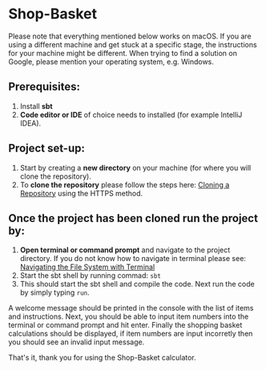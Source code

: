 # Shop-Basket
Please note that everything mentioned below works on macOS. If you are using a different machine and get stuck at a specific stage, the instructions for your machine might be different. When trying to find a solution on Google, please mention your operating system, e.g. Windows.

## Prerequisites: 
1) Install **sbt**
2) **Code editor or IDE** of choice needs to installed (for example IntelliJ IDEA). 

## Project set-up:
1) Start by creating a **new directory** on your machine (for where you will clone the repository).
2) To **clone the repository** please follow the steps here: [Cloning a Repository](https://docs.github.com/en/repositories/creating-and-managing-repositories/cloning-a-repository) using the HTTPS method.

## Once the project has been cloned run the project by:
1) **Open terminal or command prompt** and navigate to the project directory. If you do not know how to navigate in terminal please see: [Navigating the File System with Terminal](https://gomakethings.com/navigating-the-file-system-with-terminal/#:~:text=Type%20the%20cd%20command%2C%20followed,you%20want%20to%20navigate%20to.&text=Paths%20are%20relative%20to%20the,the%20currently%20logged%20in%20user)
2) Start the sbt shell by running commad: `sbt`
3) This should start the sbt shell and compile the code. Next run the code by simply typing `run`.

A welcome message should be printed in the console with the list of items and instructions. 
Next, you should be able to input item numbers into the terminal or command prompt and hit enter.
Finally the shopping basket calculations should be displayed, if item numbers are input incorretly then you should see an invalid input message. 

That's it, thank you for using the Shop-Basket calculator.
